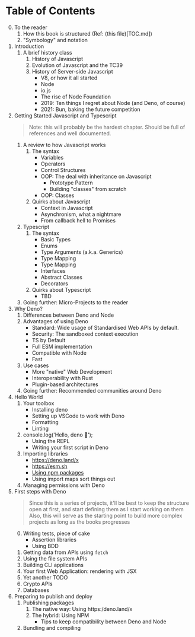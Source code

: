 # Table of Contents

0. To the reader
    1. How this book is structured (Ref: (this file)[TOC.md])
    2. "Symbology" and notation
1. Introduction
    1. A brief history class
        1. History of Javascript
        2. Evolution of Javascript and the TC39
        3. History of Server-side Javascript
            - V8, or how it all started
            - Node
            - io.js
            - The rise of Node Foundation
            - 2019: Ten things I regret about Node (and Deno, of course)
            - 2021: Bun, baking the future competition
2. Getting Started Javascript and Typescript
    >  Note: this will probably be the hardest chapter. Should be full of references and well documented.
    1. A review to how Javascript works
        1. The syntax
            - Variables
            - Operators
            - Control Structures
            - OOP: The deal with inheritance on Javascript
                * Prototype Pattern
                * Building "classes" from scratch
            - OOP: Classes
        2. Quirks about Javascript
            - Context in Javascript
            - Asynchronism, what a nightmare
            - From callback hell to Promises
    2. Typescript
        1. The syntax
            - Basic Types
            - Enums
            - Type Arguments (a.k.a. Generics)
            - Type Mapping
            - Type Mapping
            - Interfaces
            - Abstract Classes
            - Decorators
        2. Quirks about Typescript
            - TBD
    3. Going further: Micro-Projects to the reader
3. Why Deno?
    1. Differences between Deno and Node
    2. Advantages of using Deno
        - Standard: Wide usage of Standardised Web APIs by default.
        - Security: The sandboxed context execution
        - TS by Default
        - Full ESM implementation
        - Compatible with Node
        - Fast
    3. Use cases
        - More "native" Web Development
        - Interoperability with Rust
        - Plugin-based architectures
    4. Going further: Recommended communities around Deno
4. Hello World
    1. Your toolbox
        - Installing deno
        - Setting up VSCode to work with Deno
        - Formatting
        - Linting
    2. console.log('Hello, deno 🦕');
        - Using the REPL
        - Writing your first script in Deno
    3. Importing libraries
        - https://deno.land/x
        - https://esm.sh
        - [Using npm packages](4.3-importing-libraries/using-npm-packages/README.md)
        - Using import maps sort things out
    4. Managing permissions with Deno
5. First steps with Deno
    > Since this is a series of projects, it'll be best to keep the structure open at first, and start defining them as I start working on them
    > Also, this will serve as the starting point to build more complex projects as long as the books progresses
    0. Writing tests, piece of cake
        - Assertion libraries
        - Using BDD
    1. Getting data from APIs using `fetch`
    2. Using the file system APIs
    3. Building CLI applications
    4. Your first Web Application: rendering with JSX
    5. Yet another TODO
    5. Crypto APIs
    6. Databases
6. Preparing to publish and deploy
    1. Publishing packages
        1. The native way: Using https:/deno.land/x
        2. The hybrid: Using NPM
            - Tips to keep compatibility between Deno and Node
    2. Bundling and compiling